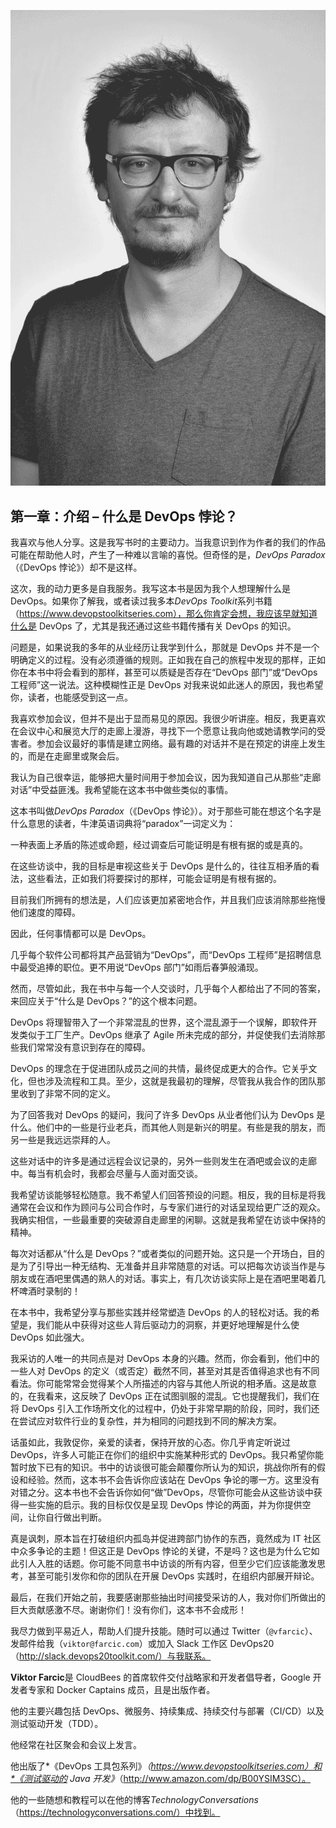 ![](img/Viktor_Farcic.png)

## 第一章：介绍 – 什么是 DevOps 悖论？

我喜欢与他人分享。这是我写书时的主要动力。当我意识到作为作者的我们的作品可能在帮助他人时，产生了一种难以言喻的喜悦。但奇怪的是，*DevOps Paradox*（《DevOps 悖论》）却不是这样。

这次，我的动力更多是自我服务。我写这本书是因为我个人想理解什么是 DevOps。如果你了解我，或者读过我多本*DevOps Toolkit*系列书籍（https://www.devopstoolkitseries.com），那么你肯定会想，我应该早就知道什么是 DevOps 了，尤其是我还通过这些书籍传播有关 DevOps 的知识。

问题是，如果说我的多年的从业经历让我学到什么，那就是 DevOps 并不是一个明确定义的过程。没有必须遵循的规则。正如我在自己的旅程中发现的那样，正如你在本书中将会看到的那样，甚至可以质疑是否存在“DevOps 部门”或“DevOps 工程师”这一说法。这种模糊性正是 DevOps 对我来说如此迷人的原因，我也希望你，读者，也能感受到这一点。

我喜欢参加会议，但并不是出于显而易见的原因。我很少听讲座。相反，我更喜欢在会议中心和展览大厅的走廊上漫游，寻找下一个愿意让我向他或她请教学问的受害者。参加会议最好的事情是建立网络。最有趣的对话并不是在预定的讲座上发生的，而是在走廊里或聚会后。

我认为自己很幸运，能够把大量时间用于参加会议，因为我知道自己从那些“走廊对话”中受益匪浅。我希望能在这本书中做些类似的事情。

这本书叫做*DevOps Paradox*（《DevOps 悖论》）。对于那些可能在想这个名字是什么意思的读者，牛津英语词典将“paradox”一词定义为：

一种表面上矛盾的陈述或命题，经过调查后可能证明是有根有据的或是真的。

在这些访谈中，我的目标是审视这些关于 DevOps 是什么的，往往互相矛盾的看法，这些看法，正如我们将要探讨的那样，可能会证明是有根有据的。

目前我们所拥有的想法是，人们应该更加紧密地合作，并且我们应该消除那些拖慢他们速度的障碍。

因此，任何事情都可以是 DevOps。

几乎每个软件公司都将其产品营销为“DevOps”，而“DevOps 工程师”是招聘信息中最受追捧的职位。更不用说“DevOps 部门”如雨后春笋般涌现。

然而，尽管如此，我在书中与每一个人交谈时，几乎每个人都给出了不同的答案，来回应关于“什么是 DevOps？”的这个根本问题。

DevOps 将理智带入了一个非常混乱的世界，这个混乱源于一个误解，即软件开发类似于工厂生产。DevOps 继承了 Agile 所未完成的部分，并促使我们去消除那些我们常常没有意识到存在的障碍。

DevOps 的理念在于促进团队成员之间的共情，最终促成更大的合作。它关乎文化，但也涉及流程和工具。至少，这就是我最初的理解，尽管我从我合作的团队那里收到了非常不同的定义。

为了回答我对 DevOps 的疑问，我问了许多 DevOps 从业者他们认为 DevOps 是什么。他们中的一些是行业老兵，而其他人则是新兴的明星。有些是我的朋友，而另一些是我远远崇拜的人。

这些对话中的许多是通过远程会议记录的，另外一些则发生在酒吧或会议的走廊中。每当有机会时，我都会尽量与人面对面交谈。

我希望访谈能够轻松随意。我不希望人们回答预设的问题。相反，我的目标是将我通常在会议和作为顾问与公司合作时，与专家们进行的对话呈现给更广泛的观众。我确实相信，一些最重要的突破源自走廊里的闲聊。这就是我希望在访谈中保持的精神。

每次对话都从“什么是 DevOps？”或者类似的问题开始。这只是一个开场白，目的是为了引导出一种无结构、无准备并且非常随意的对话。可以把每次访谈当作是与朋友或在酒吧里偶遇的熟人的对话。事实上，有几次访谈实际上是在酒吧里喝着几杯啤酒时录制的！

在本书中，我希望分享与那些实践并经常塑造 DevOps 的人的轻松对话。我的希望是，我们能从中获得对这些人背后驱动力的洞察，并更好地理解是什么使 DevOps 如此强大。

我采访的人唯一的共同点是对 DevOps 本身的兴趣。然而，你会看到，他们中的一些人对 DevOps 的定义（或否定）截然不同，甚至对其是否值得追求也有不同看法。你可能常常会觉得某个人所描述的内容与其他人所说的相矛盾。这是故意的，在我看来，这反映了 DevOps 正在试图驯服的混乱。它也提醒我们，我们在将 DevOps 引入工作场所文化的过程中，仍处于非常早期的阶段，同时，我们还在尝试应对软件行业的复杂性，并为相同的问题找到不同的解决方案。

话虽如此，我敦促你，亲爱的读者，保持开放的心态。你几乎肯定听说过 DevOps，许多人可能正在你们的组织中实施某种形式的 DevOps。我只希望你能暂时放下已有的知识。书中的访谈很可能会颠覆你所认为的知识，挑战你所有的假设和经验。然而，这本书不会告诉你应该站在 DevOps 争论的哪一方。这里没有对错之分。这本书也不会告诉你如何“做”DevOps，尽管你可能会从这些访谈中获得一些实施的启示。我的目标仅仅是呈现 DevOps 悖论的两面，并为你提供空间，让你自行做出判断。

真是讽刺，原本旨在打破组织内孤岛并促进跨部门协作的东西，竟然成为 IT 社区中众多争论的主题！但这正是 DevOps 悖论的关键，不是吗？这也是为什么它如此引人入胜的话题。你可能不同意书中访谈的所有内容，但至少它们应该能激发思考，甚至可能引发你和你的团队在开展 DevOps 实践时，在组织内部展开辩论。

最后，在我们开始之前，我要感谢那些抽出时间接受采访的人，我对你们所做出的巨大贡献感激不尽。谢谢你们！没有你们，这本书不会成形！

我尽力做到平易近人，帮助人们提升技能。随时可以通过 Twitter（`@vfarcic`）、发邮件给我（`viktor@farcic.com`）或加入 Slack 工作区 DevOps20（http://slack.devops20toolkit.com/）与我联系。

**Viktor Farcic**是 CloudBees 的首席软件交付战略家和开发者倡导者，Google 开发者专家和 Docker Captains 成员，且是出版作者。

他的主要兴趣包括 DevOps、微服务、持续集成、持续交付与部署（CI/CD）以及测试驱动开发（TDD）。

他经常在社区聚会和会议上发言。

他出版了*《DevOps 工具包系列》*（https://www.devopstoolkitseries.com）和*《测试驱动的 Java 开发》*（http://www.amazon.com/dp/B00YSIM3SC）。

他的一些随想和教程可以在他的博客*TechnologyConversations*（https://technologyconversations.com/）中找到。
